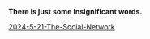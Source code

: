 **There is just some insignificant words.**

[2024-5-21-The-Social-Network](./_posts/2024-5-21-The-Social-Network.md)

